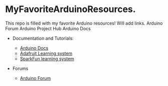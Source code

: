 # MyFavoriteArduinoResources.
This repo is filled with my favorite Arduino resources!
Will add links.
Arduino Forum
Arduino Project Hub
Arduino Docs



* Documentation and Tutorials:
  * [Arduino Docs](https://docs.arduino.cc)
  * [Adafruit Learning system](https://learn.adafruit.com)
  * [SparkFun learning system](https://learn.sparkfun.com)

* Forums
   * [Arduino Forum](https://forum.arduino.cc) 
